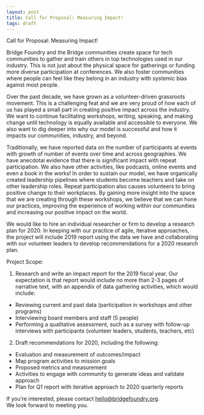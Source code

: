 ```yaml
---
layout: post
title: Call for Proposal: Measuring Impact!
tags: draft
---
```

Call for Proposal: Measuring Impact!

Bridge Foundry and the Bridge communities create space for tech communities to
gather and train others in top technologies used in our industry. This is not
just about the physical space for gatherings or funding more diverse
participation at conferences. We also foster communities where people can feel
like they belong in an industry with systemic bias against most people.

Over the past decade, we have grown as a volunteer-driven grassroots movement.
This is a challenging feat and we are very proud of how each of us has played a
small part in creating positive impact across the industry.  We want to continue
facilitating workshops, writing, speaking, and making change until technology is
equally available and accessible to everyone. We also want to dig deeper into
why our model is successful and how it impacts our communities, industry,
and beyond.

Traditionally, we have reported data on the number of participants at events
with growth of number of events over time and across geographies.  We have
anecdotal evidence that there is significant impact with repeat participation.
We also have other activities, like podcasts, online events and even a book in
the works!  In order to sustain our model, we have organically created
leadership pipelines where students become teachers and take on other leadership
roles.  Repeat participation also causes volunteers to bring positive change to
their workplaces.  By gaining more insight into the space that we are creating
through these workshops, we believe that we can hone our practices, improving
the experience of working within our communities and increasing our positive
impact on the world.

We would like to hire an individual researcher or firm to
develop a research plan for 2020. In keeping with our practice of agile,
iterative approaches, the project will include 2019 report using the data we
have and collaborating with our volunteer leaders to develop recommendations for
a 2020 research plan.

Project Scope:

1. Research and write an impact report for the 2019 fiscal year. Our expectation
is that report would include no more than 2-3 pages of narrative text, with an
appendix of data gathering activities, which would include:
  * Reviewing current and past data (participation in workshops and other programs)
  * Interviewing board members and staff (5 people)
  * Performing a qualitative assessment, such as a survey with follow-up interviews with participants (volunteer leaders, students, teachers, etc)
2. Draft recommendations for 2020, including the following:
  * Evaluation and measurement of outcomes/impact
  * Map program activities to mission goals
  * Proposed metrics and measurement
  * Activities to engage with community to generate ideas and validate approach
  * Plan for Q1 report with iterative approach to 2020 quarterly reports

If you’re interested, please contact hello@bridgefoundry.org.  
We look forward to meeting you.
